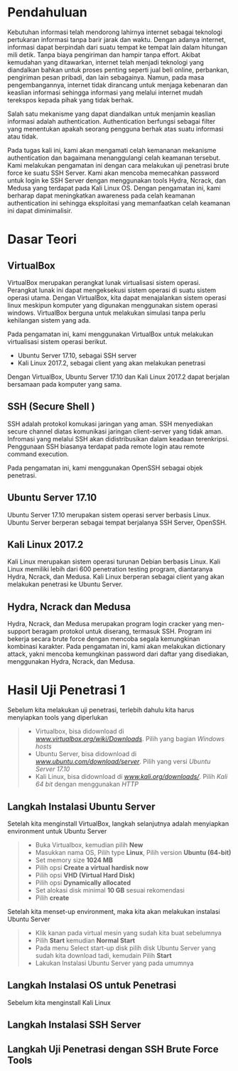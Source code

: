 # Pendahuluan

Kebutuhan informasi telah mendorong lahirnya internet sebagai teknologi pertukaran informasi tanpa barir jarak dan waktu.
Dengan adanya internet, informasi dapat berpindah dari suatu tempat ke tempat lain dalam hitungan mili detik. Tanpa biaya pengiriman dan hampir tanpa effort. Akibat kemudahan yang ditawarkan, internet telah menjadi teknologi yang diandalkan bahkan untuk proses penting seperti jual beli online, perbankan, pengiriman pesan pribadi, dan lain sebagainya. Namun, pada masa pengembangannya, internet tidak dirancang untuk menjaga kebenaran dan keaslian informasi sehingga informasi yang melalui internet mudah terekspos kepada pihak yang tidak berhak.

Salah satu mekanisme yang dapat diandalkan untuk menjamin keaslian informasi adalah authentication. Authentication berfungsi sebagai filter yang menentukan apakah seorang pengguna berhak atas suatu informasi atau tidak.

Pada tugas kali ini, kami akan mengamati celah kemananan mekanisme authentication dan bagaimana menanggulangi celah keamanan tersebut. Kami melakukan pengamatan ini dengan cara melakukan uji penetrasi brute force ke suatu SSH Server. Kami akan mencoba memecahkan password untuk login ke SSH Server dengan menggunakan tools Hydra, Ncrack, dan Medusa yang terdapat pada Kali Linux OS. Dengan pengamatan ini, kami berharap dapat meningkatkan awareness pada celah keamanan authentication ini sehingga eksploitasi yang memanfaatkan celah keamanan ini dapat diminimalisir.

# Dasar Teori

## VirtualBox

VirtualBox merupakan perangkat lunak virtualisasi sistem operasi. Perangkat lunak ini dapat mengeksekusi sistem operasi di suatu sistem operasi utama. Dengan VirtualBox, kita dapat menajalankan sistem operasi linux meskipun komputer yang digunakan menggunakan sistem operasi windows. VirtualBox berguna untuk melakukan simulasi tanpa perlu kehilangan sistem yang ada.

Pada pengamatan ini, kami menggunakan VirtualBox untuk melakukan virtualisasi sistem operasi berikut.
- Ubuntu Server 17.10, sebagai SSH server
- Kali Linux 2017.2, sebagai client yang akan melakukan penetrasi

Dengan VirtualBox, Ubuntu Server 17.10 dan Kali Linux 2017.2 dapat berjalan bersamaan pada komputer yang sama.

## SSH (Secure Shell )

SSH adalah protokol komukasi jaringan yang aman. SSH menyediakan secure channel diatas komunikasi jaringan client-server yang tidak aman. Infromasi yang melalui SSH akan didistribusikan dalam keadaan terenkripsi. Penggunaan SSH biasanya terdapat pada remote login atau remote command execution.

Pada pengamatan ini, kami menggunakan OpenSSH sebagai objek penetrasi. 

## Ubuntu Server 17.10 

Ubuntu Server 17.10 merupakan sistem operasi server berbasis Linux. Ubuntu Server berperan sebagai tempat berjalanya SSH Server, OpenSSH.

## Kali Linux 2017.2

Kali Linux merupakan sistem operasi turunan Debian berbasis Linux. Kali Linux memiliki lebih dari 600 penetration testing program, diantaranya Hydra, Ncrack, dan Medusa. Kali Linux berperan sebagai client yang akan melakukan penetrasi ke Ubuntu Server.

## Hydra, Ncrack dan Medusa

Hydra, Ncrack, dan Medusa merupakan program login cracker yang men-support beragam protokol untuk diserang, termasuk SSH. Program ini bekerja secara brute force dengan mencoba segala kemungkinan kombinasi karakter. Pada pengamatan ini, kami akan melakukan dictionary attack, yakni mencoba kemungkinan password dari daftar yang disediakan, menggunakan Hydra, Ncrack, dan Medusa.

# Hasil Uji Penetrasi 1

Sebelum kita melakukan uji penetrasi, terlebih dahulu kita harus menyiapkan tools yang diperlukan
> - Virtualbox, bisa didownload di *www.virtualbox.org/wiki/Downloads*. Pilih yang bagian *Windows hosts*
> - Ubuntu Server, bisa didownload di *www.ubuntu.com/download/server*. Pilih yang versi *Ubuntu Server 17.10*
> - Kali Linux, bisa didownload di *www.kali.org/downloads/*. Pilih *Kali 64 bit* dengan menggunakan *HTTP*

## Langkah Instalasi Ubuntu Server

Setelah kita menginstall VirtualBox, langkah selanjutnya adalah menyiapkan environment untuk Ubuntu Server
> - Buka Virtualbox, kemudian pilih **New**
> - Masukkan nama OS, Pilih type **Linux**, Pilih version **Ubuntu (64-bit)**
> - Set memory size **1024 MB**
> - Pilih opsi **Create a virtual hardisk now**
> - Pilih opsi **VHD (Virtual Hard Disk)**
> - Pilih opsi **Dynamically allocated**
> - Set alokasi disk minimal **10 GB** sesuai rekomendasi
> - Pilih **create**

Setelah kita menset-up environment, maka kita akan melakukan instalasi Ubuntu Server
> - Klik kanan pada virtual mesin yang sudah kita buat sebelumnya
> - Pilih **Start** kemudian **Normal Start**
> - Pada menu Select start-up disk pilih disk Ubuntu Server yang sudah kita download tadi, kemudain Pilih **Start**
> - Lakukan Instalasi Ubuntu Server yang pada umumnya

## Langkah Instalasi OS untuk Penetrasi

Sebelum kita menginstall Kali Linux

## Langkah Instalasi SSH Server

## Langkah Uji Penetrasi dengan SSH Brute Force Tools
